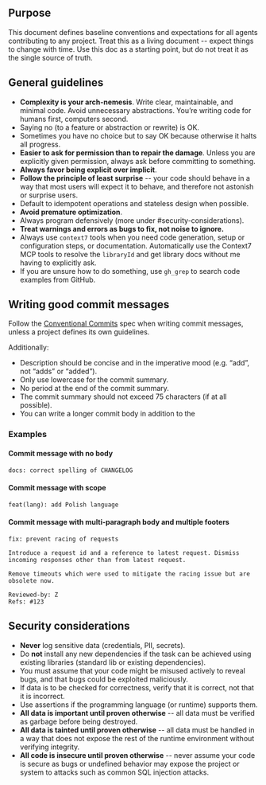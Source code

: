 ## Purpose

This document defines baseline conventions and expectations for all agents
contributing to any project. Treat this as a living document -- expect things
to change with time. Use this doc as a starting point, but do not treat it as
the single source of truth.

## General guidelines

- **Complexity is your arch-nemesis**. Write clear, maintainable, and minimal
  code. Avoid unnecessary abstractions. You’re writing code for humans first,
  computers second.
- Saying no (to a feature or abstraction or rewrite) is OK.
- Sometimes you have no choice but to say OK because otherwise it halts all
  progress.
- **Easier to ask for permission than to repair the damage**. Unless you are
  explicitly given permission, always ask before committing to something.
- **Always favor being explicit over implicit**.
- **Follow the principle of least surprise** -- your code should behave in a
  way that most users will expect it to behave, and therefore not astonish or
  surprise users.
- Default to idempotent operations and stateless design when possible.
- **Avoid premature optimization**.
- Always program defensively (more under #security-considerations).
- **Treat warnings and errors as bugs to fix, not noise to ignore.**
- Always use `context7` tools when you need code generation, setup or
  configuration steps, or documentation. Automatically use the Context7 MCP
  tools to resolve the `libraryId` and get library docs without me having to
  explicitly ask.
- If you are unsure how to do something, use `gh_grep` to search code examples
  from GitHub.

## Writing good commit messages

Follow the [Conventional Commits](https://www.conventionalcommits.org/en/v1.0.0/#specification)
spec when writing commit messages, unless a project defines its own guidelines.

Additionally:

- Description should be concise and in the imperative mood (e.g. “add”, not
  “adds” or “added”).
- Only use lowercase for the commit summary.
- No period at the end of the commit summary.
- The commit summary should not exceed 75 characters (if at all possible).
- You can write a longer commit body in addition to the

### Examples

#### Commit message with no body

```
docs: correct spelling of CHANGELOG
```

#### Commit message with scope

```
feat(lang): add Polish language
```

#### Commit message with multi-paragraph body and multiple footers

```
fix: prevent racing of requests

Introduce a request id and a reference to latest request. Dismiss
incoming responses other than from latest request.

Remove timeouts which were used to mitigate the racing issue but are
obsolete now.

Reviewed-by: Z
Refs: #123
```

## Security considerations

- **Never** log sensitive data (credentials, PII, secrets).
- Do **not** install any new dependencies if the task can be achieved using
  existing libraries (standard lib or existing dependencies).
- You must assume that your code might be misused actively to reveal bugs,
  and that bugs could be exploited maliciously.
- If data is to be checked for correctness, verify that it is correct, not that
  it is incorrect.
- Use assertions if the programming language (or runtime) supports them.
- **All data is important until proven otherwise** -- all data must be verified
  as garbage before being destroyed.
- **All data is tainted until proven otherwise** -- all data must be handled in
  a way that does not expose the rest of the runtime environment without
  verifying integrity.
- **All code is insecure until proven otherwise** -- never assume your code is
  secure as bugs or undefined behavior may expose the project or system to
  attacks such as common SQL injection attacks.
